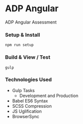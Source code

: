# ADP Angular
ADP Angular Assessment

### Setup & Install
`npm run setup`

### Build & View / Test
`gulp`

### Technologies Used
- Gulp Tasks
  - Development and Production
- Babel ES6 Syntax
- SCSS Compression
- JS Uglification
- BrowserSync